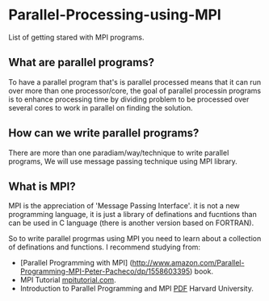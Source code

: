 # Parallel-Processing-using-MPI
List of getting stared with MPI programs.

## What are parallel programs?
To have a parallel program that's is parallel processed means that it can run over more than one processor/core, the goal of parallel processin programs is to enhance processing time by dividing problem to be processed over several cores to work in parallel on finding the solution.

## How can we write parallel programs?
There are more than one paradiam/way/technique to write parallel programs, We will use message passing technique using MPI library.

## What is MPI?
MPI is the appreciation of 'Message Passing Interface'. it is not a new programming language, it is just a library of definations and fucntions than can be used in C language (there is another version based on FORTRAN).

So to write parallel progrmas using MPI you need to learn about a collection of definations and functions. I recommend studying from:
* [Parallel Programming with MPI] (http://www.amazon.com/Parallel-Programming-MPI-Peter-Pacheco/dp/1558603395) book.
* MPI Tutorial [mpitutorial.com](http://mpitutorial.com/).
* Introduction to Parallel Programming and MPI [PDF](https://software.rc.fas.harvard.edu/training/Intro_to_MPI.pdf) Harvard University.

